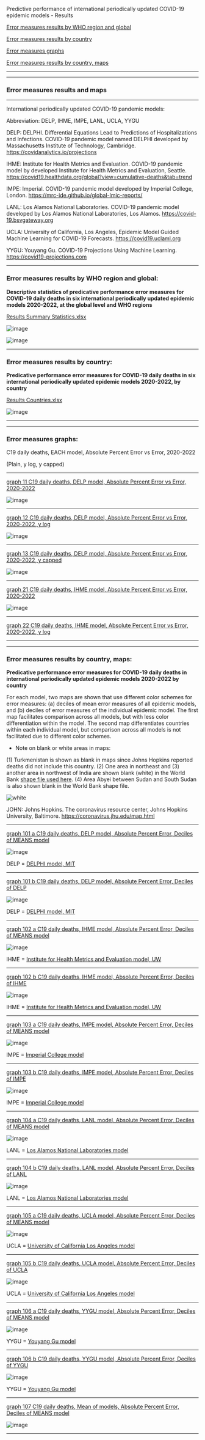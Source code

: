 Predictive performance of international periodically updated COVID-19 epidemic models - Results

[Error measures results by WHO region and global](https://github.com/pourmalek/CovidLongitudinalResults/blob/main/results/merge/README.md#error-measures-results-by-who-region-and-global)

[Error measures results by country](https://github.com/pourmalek/CovidLongitudinalResults/blob/main/results/merge/README.md#error-measures-results-by-country)

[Error measures graphs](https://github.com/pourmalek/CovidLongitudinalResults/blob/main/results/merge/README.md#error-measures-graphs)

[Error measures results by country, maps](https://github.com/pourmalek/CovidLongitudinalResults/blob/main/results/merge/README.md#error-measures-results-by-country-maps)

***
***

### Error measures results and maps

***

International periodically updated COVID-19 pandemic models:

Abbreviation: DELP, IHME, IMPE, LANL, UCLA, YYGU

DELP: DELPHI. Differential Equations Lead to Predictions of Hospitalizations and Infections. COVID-19 pandemic model named DELPHI developed by Massachusetts Institute of Technology, Cambridge. https://covidanalytics.io/projections

IHME: Institute for Health Metrics and Evaluation. COVID-19 pandemic model by developed Institute for Health Metrics and Evaluation, Seattle. https://covid19.healthdata.org/global?view=cumulative-deaths&tab=trend

IMPE: Imperial. COVID-19 pandemic model developed by Imperial College, London. https://mrc-ide.github.io/global-lmic-reports/

LANL: Los Alamos National Laboratories. COVID-19 pandemic model developed by Los Alamos National Laboratories, Los Alamos. https://covid-19.bsvgateway.org

UCLA: University of California, Los Angeles, Epidemic Model Guided Machine Learning for COVID-19 Forecasts. https://covid19.uclaml.org

YYGU: Youyang Gu. COVID-19 Projections Using Machine Learning. https://covid19-projections.com

***

### Error measures results by WHO region and global:

**Descriptive statistics of predicative performance error measures for COVID-19 daily deaths in six international periodically updated epidemic models 2020-2022, at the global level and WHO regions**

[Results Summary Statistics.xlsx](https://github.com/pourmalek/CovidLongitudinalResults/blob/main/results/merge/Results%20Summary%20Statistics.xlsx)

![image](https://github.com/pourmalek/CovidLongitudinalResults/assets/30849720/2af39626-c572-4009-809d-21b3b3aa96ff)

![image](https://github.com/pourmalek/CovidLongitudinalResults/assets/30849720/5ff517a3-6b2d-487b-8f15-b5f6ea5ce91a)

***

### Error measures results by country:

**Predicative performance error measures for COVID-19 daily deaths in six international periodically updated epidemic models 2020-2022, by country**

[Results Countries.xlsx](https://github.com/pourmalek/CovidLongitudinalResults/blob/main/results/merge/Results%20Countries.xlsx)

![image](https://github.com/pourmalek/CovidLongitudinalResults/assets/30849720/387a16a5-6bed-436b-a093-a081b53b7e97)

***
***

### Error measures graphs:

C19 daily deaths, EACH model, Absolute Percent Error vs Error, 2020-2022

 (Plain, y log, y capped)

***

[graph 11 C19 daily deaths, DELP model, Absolute Percent Error vs Error, 2020-2022](https://github.com/pourmalek/CovidLongitudinalResults/blob/main/results/merge/graph%2011%20C19%20daily%20deaths%2C%20DELP%20model%2C%20Absolute%20Percent%20Error%20vs%20Error%2C%202020-2022.pdf)

![image](https://github.com/pourmalek/CovidLongitudinalResults/assets/30849720/0c1d90aa-f335-455f-a0b8-d9a92f1c7c56)

***

[graph 12 C19 daily deaths, DELP model, Absolute Percent Error vs Error, 2020-2022, y log](https://github.com/pourmalek/CovidLongitudinalResults/blob/main/results/merge/graph%2012%20C19%20daily%20deaths%2C%20DELP%20model%2C%20Absolute%20Percent%20Error%20vs%20Error%2C%202020-2022%2C%20y%20log.pdf)

![image](https://github.com/pourmalek/CovidLongitudinalResults/assets/30849720/7b2d68f2-8634-43f8-8d33-9c1efc5b102c)

***

[graph 13 C19 daily deaths, DELP model, Absolute Percent Error vs Error, 2020-2022, y capped](https://github.com/pourmalek/CovidLongitudinalResults/blob/main/results/merge/graph%2013%20C19%20daily%20deaths%2C%20DELP%20model%2C%20Absolute%20Percent%20Error%20vs%20Error%2C%202020-2022%2C%20y%20capped.pdf)

![image](https://github.com/pourmalek/CovidLongitudinalResults/assets/30849720/e524ed65-79e1-4403-9f9c-a66b93971b0b)

***

[graph 21 C19 daily deaths, IHME model, Absolute Percent Error vs Error, 2020-2022](https://github.com/pourmalek/CovidLongitudinalResults/blob/main/results/merge/graph%2021%20C19%20daily%20deaths%2C%20IHME%20model%2C%20Absolute%20Percent%20Error%20vs%20Error%2C%202020-2022.pdf)

![image](https://github.com/pourmalek/CovidLongitudinalResults/assets/30849720/bc8a8cda-0f4c-484f-b2f2-460940927759)

***

[graph 22 C19 daily deaths, IHME model, Absolute Percent Error vs Error, 2020-2022, y log]()

***
***

### Error measures results by country, maps:

**Predicative performance error measures for COVID-19 daily deaths in international periodically updated epidemic models 2020-2022 by country** 

For each model, two maps are shown that use different color schemes for error measures: (a) deciles of mean error measures of all epidemic models, and (b) deciles of error measures of the individual epidemic model. The first map facilitates comparison across all models, but with less color differentiation within the model. The second map differentiates countries within each individual model, but comparison across all models is not facilitated due to different color schemes.


- Note on blank or white areas in maps:

(1) Turkmenistan is shown as blank in maps since Johns Hopkins reported deaths did not include this country. (2) One area in northeast and (3) another area in northwest of India are shown blank (white) in the World Bank [shape file used here](https://datacatalog.worldbank.org/search/dataset/0038272/World-Bank-Official-Boundaries). (4) Area Abyei between Sudan and South Sudan is also shown blank in the World Bank shape file.
 
![white](https://github.com/pourmalek/CovidLongitudinalResults/assets/30849720/4f85b677-63a7-4e42-ae5e-43c6fad3afe7)

JOHN: Johns Hopkins. The coronavirus resource center, Johns Hopkins University, Baltimore. https://coronavirus.jhu.edu/map.html

***

[graph 101 a C19 daily deaths, DELP model, Absolute Percent Error, Deciles of MEANS model](https://github.com/pourmalek/CovidLongitudinalResults/blob/main/results/merge/graph%20101%20a%20C19%20daily%20deaths%2C%20DELP%20model%2C%20Absolute%20Percent%20Error%2C%20Deciles%20of%20MEANS%20model.pdf)

![image](https://github.com/pourmalek/CovidLongitudinalResults/assets/30849720/362c62ef-0033-4d14-be1b-3143f11536d3)

DELP =  [DELPHI model, MIT](https://covidanalytics.io/projections)

***

[graph 101 b C19 daily deaths, DELP model, Absolute Percent Error, Deciles of DELP](https://github.com/pourmalek/CovidLongitudinalResults/blob/main/results/merge/graph%20101%20b%20C19%20daily%20deaths%2C%20DELP%20model%2C%20Absolute%20Percent%20Error%2C%20Deciles%20of%20DELP.pdf)

![image](https://github.com/pourmalek/CovidLongitudinalResults/assets/30849720/d9232200-068e-410b-9436-bd32adcd6eab)

DELP =  [DELPHI model, MIT](https://covidanalytics.io/projections)

***

[graph 102 a C19 daily deaths, IHME model, Absolute Percent Error, Deciles of MEANS model](https://github.com/pourmalek/CovidLongitudinalResults/blob/main/results/merge/graph%20102%20a%20C19%20daily%20deaths%2C%20IHME%20model%2C%20Absolute%20Percent%20Error%2C%20Deciles%20of%20MEANS%20model.pdf)

![image](https://github.com/pourmalek/CovidLongitudinalResults/assets/30849720/5cfff3a4-123d-4fd8-815b-094783bb6e84)

IHME = [Institute for Health Metrics and Evaluation model, UW](https://covid19.healthdata.org/global?view=cumulative-deaths&tab=trend)

***

[graph 102 b C19 daily deaths, IHME model, Absolute Percent Error, Deciles of IHME](https://github.com/pourmalek/CovidLongitudinalResults/blob/main/results/merge/graph%20102%20b%20C19%20daily%20deaths%2C%20IHME%20model%2C%20Absolute%20Percent%20Error%2C%20Deciles%20of%20IHME.pdf)

![image](https://github.com/pourmalek/CovidLongitudinalResults/assets/30849720/b8705302-3579-4cf6-9a1a-e5d0987b9ff5)

IHME = [Institute for Health Metrics and Evaluation model, UW](https://covid19.healthdata.org/global?view=cumulative-deaths&tab=trend)

***

[graph 103 a C19 daily deaths, IMPE model, Absolute Percent Error, Deciles of MEANS model](https://github.com/pourmalek/CovidLongitudinalResults/blob/main/results/merge/graph%20103%20a%20C19%20daily%20deaths%2C%20IMPE%20model%2C%20Absolute%20Percent%20Error%2C%20Deciles%20of%20MEANS%20model.pdf)

![image](https://github.com/pourmalek/CovidLongitudinalResults/assets/30849720/8dca54ea-60e6-452e-89d3-7cd813d4b61f)

IMPE = [Imperial College model](https://mrc-ide.github.io/global-lmic-reports/)

***

[graph 103 b C19 daily deaths, IMPE model, Absolute Percent Error, Deciles of IMPE](https://github.com/pourmalek/CovidLongitudinalResults/blob/main/results/merge/graph%20103%20b%20C19%20daily%20deaths%2C%20IMPE%20model%2C%20Absolute%20Percent%20Error%2C%20Deciles%20of%20IMPE.pdf)

![image](https://github.com/pourmalek/CovidLongitudinalResults/assets/30849720/ab07edf0-5eba-45d8-92b9-16b6ca794e1c)

IMPE = [Imperial College model](https://mrc-ide.github.io/global-lmic-reports/)

***

[graph 104 a C19 daily deaths, LANL model, Absolute Percent Error, Deciles of MEANS model](https://github.com/pourmalek/CovidLongitudinalResults/blob/main/results/merge/graph%20104%20a%20C19%20daily%20deaths%2C%20LANL%20model%2C%20Absolute%20Percent%20Error%2C%20Deciles%20of%20MEANS%20model.pdf)

![image](https://github.com/pourmalek/CovidLongitudinalResults/assets/30849720/a2b31317-2339-41f1-ab66-636b7efd0eed)

LANL = [Los Alamos National Laboratories model](https://covid-19.bsvgateway.org)

***

[graph 104 b C19 daily deaths, LANL model, Absolute Percent Error, Deciles of LANL](https://github.com/pourmalek/CovidLongitudinalResults/blob/main/results/merge/graph%20104%20b%20C19%20daily%20deaths%2C%20LANL%20model%2C%20Absolute%20Percent%20Error%2C%20Deciles%20of%20LANL.pdf)

![image](https://github.com/pourmalek/CovidLongitudinalResults/assets/30849720/1dd647a5-12a0-405a-b13b-37d75853d24c)

LANL = [Los Alamos National Laboratories model](https://covid-19.bsvgateway.org)

***

[graph 105 a C19 daily deaths, UCLA model, Absolute Percent Error, Deciles of MEANS model](https://github.com/pourmalek/CovidLongitudinalResults/blob/main/results/merge/graph%20105%20a%20C19%20daily%20deaths%2C%20UCLA%20model%2C%20Absolute%20Percent%20Error%2C%20Deciles%20of%20MEANS%20model.pdf)

![image](https://github.com/pourmalek/CovidLongitudinalResults/assets/30849720/f0c3b28b-ee3d-480e-b398-0ae5cffdb8f2)

UCLA = [University of California Los Angeles model](https://covid19.uclaml.org)

***

[graph 105 b C19 daily deaths, UCLA model, Absolute Percent Error, Deciles of UCLA](https://github.com/pourmalek/CovidLongitudinalResults/blob/main/results/merge/graph%20105%20b%20C19%20daily%20deaths%2C%20UCLA%20model%2C%20Absolute%20Percent%20Error%2C%20Deciles%20of%20UCLA.pdf)

![image](https://github.com/pourmalek/CovidLongitudinalResults/assets/30849720/5a28849d-eadb-4830-a583-fc789482788f)

UCLA = [University of California Los Angeles model](https://covid19.uclaml.org)

***

[graph 106 a C19 daily deaths, YYGU model, Absolute Percent Error, Deciles of MEANS model](https://github.com/pourmalek/CovidLongitudinalResults/blob/main/results/merge/graph%20106%20a%20C19%20daily%20deaths%2C%20YYGU%20model%2C%20Absolute%20Percent%20Error%2C%20Deciles%20of%20MEANS%20model.pdf)

![image](https://github.com/pourmalek/CovidLongitudinalResults/assets/30849720/43db472e-7e94-46f2-a216-39dae6798b6e)

YYGU = [Youyang Gu model](https://covid19-projections.com)

***

[graph 106 b C19 daily deaths, YYGU model, Absolute Percent Error, Deciles of YYGU](https://github.com/pourmalek/CovidLongitudinalResults/blob/main/results/merge/graph%20106%20b%20C19%20daily%20deaths%2C%20YYGU%20model%2C%20Absolute%20Percent%20Error%2C%20Deciles%20of%20YYGU.pdf)

![image](https://github.com/pourmalek/CovidLongitudinalResults/assets/30849720/db734063-7228-44e8-8339-d1d81de7c015)

YYGU = [Youyang Gu model](https://covid19-projections.com)

***

[graph 107 C19 daily deaths, Mean of models, Absolute Percent Error, Deciles of MEANS model](https://github.com/pourmalek/CovidLongitudinalResults/blob/main/results/merge/graph%20107%20a%20C19%20daily%20deaths%2C%20Mean%20of%20models%2C%20Absolute%20Percent%20Error%2C%20Deciles%20of%20MEANS%20model.pdf)

![image](https://github.com/pourmalek/CovidLongitudinalResults/assets/30849720/89eba5b7-8a17-4cc3-b4d6-755b67983063)

***

